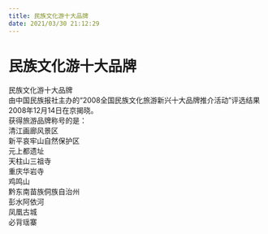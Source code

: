 ```yaml
---
title: 民族文化游十大品牌  
date: 2021/03/30 21:12:29  
---
```

  
# 民族文化游十大品牌  
民族文化游十大品牌  
由中国民族报社主办的“2008全国民族文化旅游新兴十大品牌推介活动”评选结果2008年12月14日在京揭晓。  
获得旅游品牌称号的是：  
清江画廊风景区  
新平哀牢山自然保护区  
元上都遗址  
天柱山三祖寺  
重庆华岩寺  
鸡鸣山  
黔东南苗族侗族自治州  
彭水阿依河  
凤凰古城  
必背瑶寨  
  
